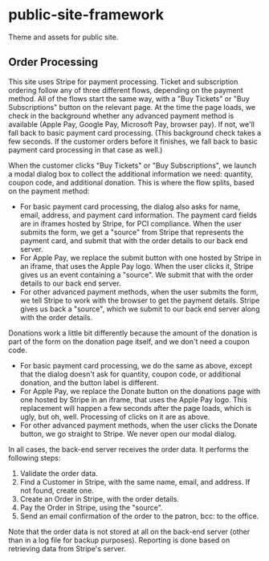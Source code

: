 # public-site-framework
Theme and assets for public site.

## Order Processing

This site uses Stripe for payment processing.  Ticket and subscription ordering
follow any of three different flows, depending on the payment method.  All of
the flows start the same way, with a "Buy Tickets" or "Buy Subscriptions" button
on the relevant page.  At the time the page loads, we check in the background
whether any advanced payment method is available (Apple Pay, Google Pay,
Microsoft Pay, browser pay).  If not, we'll fall back to basic payment card
processing.  (This background check takes a few seconds.  If the customer orders
before it finishes, we fall back to basic payment card processing in that case
as well.)

When the customer clicks "Buy Tickets" or "Buy Subscriptions", we launch a modal
dialog box to collect the additional information we need:  quantity, coupon
code, and additional donation.  This is where the flow splits, based on the
payment method:

* For basic payment card processing, the dialog also asks for name, email,
  address, and payment card information.  The payment card fields are in iframes
  hosted by Stripe, for PCI compliance.  When the user submits the form, we get
  a "source" from Stripe that represents the payment card, and submit that with
  the order details to our back end server.
* For Apple Pay, we replace the submit button with one hosted by Stripe in an
  iframe, that uses the Apple Pay logo.  When the user clicks it, Stripe gives
  us an event containing a "source".  We submit that with the order details to
  our back end server.
* For other advanced payment methods, when the user submits the form, we tell
  Stripe to work with the browser to get the payment details.  Stripe gives us
  back a "source", which we submit to our back end server along with the order
  details.

Donations work a little bit differently because the amount of the donation is
part of the form on the donation page itself, and we don't need a coupon code.

* For basic payment card processing, we do the same as above, except that the
  dialog doesn't ask for quantity, coupon code, or additional donation, and the
  button label is different.
* For Apple Pay, we replace the Donate button on the donations page with one
  hosted by Stripe in an iframe, that uses the Apple Pay logo.  This replacement
  will happen a few seconds after the page loads, which is ugly, but oh, well.
  Processing of clicks on it are as above.
* For other advanced payment methods, when the user clicks the Donate button, we
  go straight to Stripe.  We never open our modal dialog.

In all cases, the back-end server receives the order data.  It performs the
following steps:

1. Validate the order data.
2. Find a Customer in Stripe, with the same name, email, and address.  If not
   found, create one.
3. Create an Order in Stripe, with the order details.
4. Pay the Order in Stripe, using the "source".
6. Send an email confirmation of the order to the patron, bcc: to the office.

Note that the order data is not stored at all on the back-end server (other than
in a log file for backup purposes).  Reporting is done based on retrieving data
from Stripe's server.
